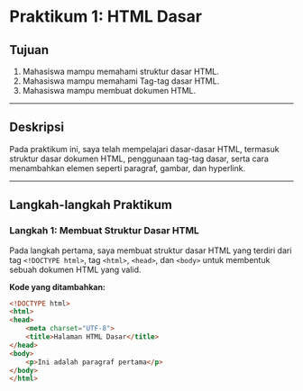 # Praktikum 1: HTML Dasar

## Tujuan
1. Mahasiswa mampu memahami struktur dasar HTML.
2. Mahasiswa mampu memahami Tag-tag dasar HTML.
3. Mahasiswa mampu membuat dokumen HTML.

---

## Deskripsi
Pada praktikum ini, saya telah mempelajari dasar-dasar HTML, termasuk struktur dasar dokumen HTML, penggunaan tag-tag dasar, serta cara menambahkan elemen seperti paragraf, gambar, dan hyperlink.

---

## Langkah-langkah Praktikum

### Langkah 1: Membuat Struktur Dasar HTML
Pada langkah pertama, saya membuat struktur dasar HTML yang terdiri dari tag `<!DOCTYPE html>`, tag `<html>`, `<head>`, dan `<body>` untuk membentuk sebuah dokumen HTML yang valid.

**Kode yang ditambahkan:**
```html
<!DOCTYPE html>
<html>
<head>
    <meta charset="UTF-8">
    <title>Halaman HTML Dasar</title>
</head>
<body>
    <p>Ini adalah paragraf pertama</p>
</body>
</html>
